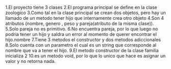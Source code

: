 1.El proyecto tiene 3 clases 
2.El programa principal se define en la clase zoologico
3.Como tal en la clase principal se crean dos objetos, pero hay un llamado de un metodo tener hijo que internamente crea otro objeto
4.Son 4 atributos (nombre, genero , peso y pareja(atributo de la misma clase)).
5.Solo pareja no es primitivo.
6.No encuentra pareja, por lo que luego no podria tener un hijo y saldra un error al momento de querer encontrar el hijo.nombre
7.Tiene 3 metodos el constructor y dos metodos adiccionales
8.Solo cuenta con un parametro el cual es un string que corresponde al nombre que va a tener el hijo.
9.El metodo constructor de la clase familia inicializa 2
10.es un metodo void, por lo que lo unico que hace es asignar un valor y no retorna nada. 
